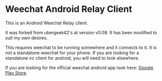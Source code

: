 Weechat Android Relay Client
==================================
This is an Android Weechat Relay client.

It was forked from ubergeek42's at version v0.08.
It has been modified to suit my own desires.

This requires weechat to be running somewhere and it connects to it.
It is not a standalone weechat for your phone.
If you are looking for a standalone irc client for android, you will need to look elsewhere.

If you are looking for the official weechat android app look here: [Google Play Store](https://play.google.com/store/apps/details?id=com.ubergeek42.WeechatAndroid).
